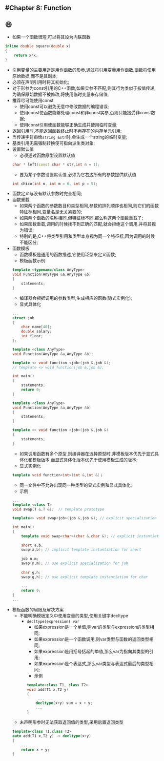 #Chapter 8: Function
---
:smile:
---
* 如果一个函数很短,可以将其设为内联函数
```C++
inline double square(double x)
{
    return x*x;
}
```
* 引用变量的主要用途是用作函数的形参,通过将引用变量用作函数,函数将使用原始数据,而不是其副本;
* 必须在声明引用时将其初始化;
* 对于形参为const引用的C++函数,如果实参不匹配,则其行为类似于按值传递,为确保原始数据不被修改,将使用临时变量来存储值;
* 推荐尽可能使用const
    * 使用const可以避免无意中修改数据的编程错误;
    * 使用const使函数能够处理const和非const实参,否则只能接受非const数据;
    * 使用const引用使函数能够正确生成并使用临时变量;
* 返回引用时,不能返回函数终止时不再存在的内存单元引用;
* 当传递字符串给`string &str`时,会生成一个string的临时变量;
* 基类引用无需强制转换便可指向派生类对象;
* 设置默认值
    * 必须通过函数原型设置默认值
    ```C++
    char * left(const char * str,int n = 1);
    ```
    * 要为某个参数设置默认值,必须为它右边所有的参数提供默认值
    ```C++
    int chico(int n, int m = 6, int p = 5);
    ```
* 函数定义与没有默认参数时完全相同;
* 函数重载
    * 如果两个函数的参数数目和类型相同,参数的排列顺序也相同,则它们的函数特征标相同,变量名是无关紧要的;
    * 如果两个函数的名称相同,但特征标不同,那么称这两个函数重载了;
    * 如果函数重载,调用的时候找不到正确的匹配,就会拒绝这个调用,并将其视为错误;
    * 特别的是,C++将类型引用和类型本身视为同一个特征标,因为调用的时候不能区分;
* 函数模板
    * 函数模板是通用的函数描述,它使用泛型来定义函数;
    * 模板函数示例
    ```C++
    template <typename/class AnyType>
    void Function(AnyType &a,AnyType &b)
    {
        statements;
    }
    ```
    * 编译器会根据调用的参数类型,生成相应的函数(隐式实例化);
    * 显式具体化
    ```C++
    ...
    struct job
    {
        char name[40];
        double salary;
        int floor;
    };
    
    template <class AnyType>
    void Function(AnyType &a,AnyType &b);
    
    template <> void function <job>(job &,job &); 
    // template <> void function(job &,job &); 
    
    int main()
    {
        statements;
        return 0;
    }
    
    template <class AnyType>
    void Function(AnyType &a,AnyType &b)
    {
        statements;
    }
    
    template <> void function <job>(job &,job &)
    {
        statements;
    }        
    ```
    * 如果调用函数有多个原型,则编译器在选择原型时,非模板版本优先于显式具体化和模板版本,而显式具体化版本优先于使用模板生成的版本;
    * 显式实例化
    ```C++
    template void function<int>(int &,int &)；
    ```
    * 同一文件中不允许出现同一种类型的显式实例和显式具体化;
    * 示例
    ```C++
    ...
    template <class T>
    void swap(T &,T &);  // template prototype
    
    template<> void swap<job>(job &,job &); // explicit specialization for job
    
    int main()
    {
        template void swap<char>(char &,char &); // explicit instantiation for char
        
        short a,b;
        swap(a,b); // implicit template instantiation for short
        
        job n,m;
        swap(n,m); // use explicit specialization for job
        
        char g,h;
        swap(g,h); // use explicit template instantiation for char
        
        ...
        return 0;        
    }
    ...
    ```
* 模板函数的局限及解决方案
    * 不能明确模板定义中使用变量的类型,使用关键字decltype
        * `decltype(expression) var`
            * 如果expression是一个单值,则var的类型与expression的类型相同;
            * 如果expression是一个函数调用,则var类型与函数的返回类型相同;
            * 如果expression是用括号括起的单值,那么var为指向其类型的引用;
            * 如果expression是个表达式,那么var类型与表达式最后的类型相同;
            * 示例
            ```C++
            template<class T1, class T2>
            void add(T1 x,T2 y)
            {
                 ...
                decltype(x+y) sum = x + y;
                ...
            }
            ```
    * 未声明形参时无法获取返回值的类型,采用后置返回类型
    ```C++
    template<class T1,class T2>
    auto add(T1 x,T2 y) -> decltype(x+y)
    {
        ...
        return x + y;
    }
    ```              
    
    
